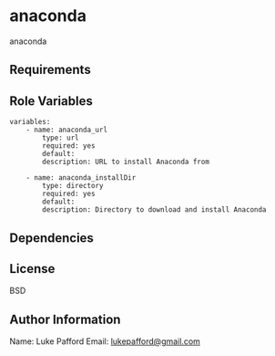 anaconda
=========

anaconda

Requirements
------------

Role Variables
--------------
```
variables:
	- name: anaconda_url
		type: url
		required: yes
		default: 
		description: URL to install Anaconda from

	- name: anaconda_installDir
		type: directory
		required: yes
		default: 
		description: Directory to download and install Anaconda

```
Dependencies
------------

License
-------

BSD

Author Information
------------------
Name: Luke Pafford 
Email: lukepafford@gmail.com
